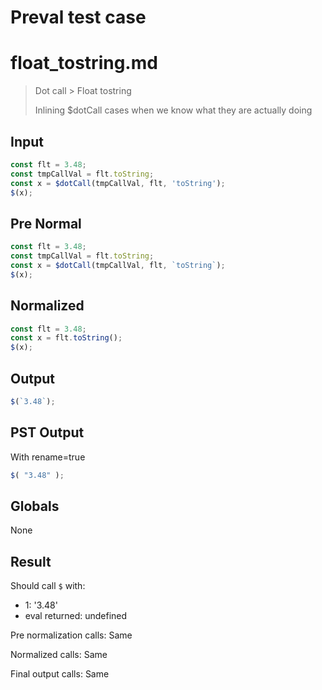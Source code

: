# Preval test case

# float_tostring.md

> Dot call > Float tostring
>
> Inlining $dotCall cases when we know what they are actually doing

## Input

`````js filename=intro
const flt = 3.48;
const tmpCallVal = flt.toString;
const x = $dotCall(tmpCallVal, flt, 'toString');
$(x);
`````

## Pre Normal


`````js filename=intro
const flt = 3.48;
const tmpCallVal = flt.toString;
const x = $dotCall(tmpCallVal, flt, `toString`);
$(x);
`````

## Normalized


`````js filename=intro
const flt = 3.48;
const x = flt.toString();
$(x);
`````

## Output


`````js filename=intro
$(`3.48`);
`````

## PST Output

With rename=true

`````js filename=intro
$( "3.48" );
`````

## Globals

None

## Result

Should call `$` with:
 - 1: '3.48'
 - eval returned: undefined

Pre normalization calls: Same

Normalized calls: Same

Final output calls: Same
